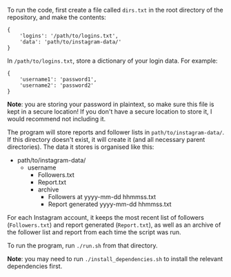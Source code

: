 To run the code, first create a file called `dirs.txt` in the root directory of the repository, and make the contents:
````
{
    'logins': '/path/to/logins.txt',
    'data': 'path/to/instagram-data/'
}
````

In `/path/to/logins.txt`, store a dictionary of your login data. For example:
```
{
    'username1': 'password1',
    'username2': 'password2'
}
````

**Note**: you are storing your password in plaintext, so make sure this file is kept in a secure location! If you don't have a secure location to store it, I would recommend not including it. 

The program will store reports and follower lists in `path/to/instagram-data/`. If this directory doesn't exist, it will create it (and all necessary parent directories). The data it stores is organised like this:

* path/to/instagram-data/
  * username
    * Followers.txt
    * Report.txt
    * archive
      * Followers at yyyy-mm-dd hhmmss.txt
      * Report generated yyyy-mm-dd hhmmss.txt
      
For each Instagram account, it keeps the most recent list of followers (`Followers.txt`) and report generated (`Report.txt`), as well as an archive of the follower list and report from each time the script was run.

To run the program, run `./run.sh` from that directory.

**Note**: you may need to run `./install_dependencies.sh` to install the relevant dependencies first.
